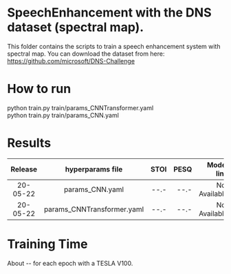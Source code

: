 # SpeechEnhancement with the DNS dataset (spectral map).
This folder contains the scripts to train a speech enhancement system with spectral map.
You can download the dataset from here: https://github.com/microsoft/DNS-Challenge

# How to run
python train.py train/params_CNNTransformer.yaml  
python train.py train/params_CNN.yaml 

# Results
| Release | hyperparams file | STOI | PESQ | Model link | GPUs |
|:-------------:|:---------------------------:| -----:| -----:| --------:| :-----------:|
| 20-05-22 |  params_CNN.yaml |  --.- | --.- | Not Available | 1xV100 32GB |
| 20-05-22 |  params_CNNTransformer.yaml |  --.- | --.- | Not Available | 1xV100 32GB |

# Training Time
About -- for each epoch with a TESLA V100.
